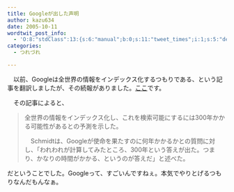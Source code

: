 ```yaml
---
title: Googleが出した声明
author: kazu634
date: 2005-10-11
wordtwit_post_info:
  - 'O:8:"stdClass":13:{s:6:"manual";b:0;s:11:"tweet_times";i:1;s:5:"delay";i:0;s:7:"enabled";i:1;s:10:"separation";s:2:"60";s:7:"version";s:3:"3.7";s:14:"tweet_template";b:0;s:6:"status";i:2;s:6:"result";a:0:{}s:13:"tweet_counter";i:2;s:13:"tweet_log_ids";a:1:{i:0;i:2103;}s:9:"hash_tags";a:0:{}s:8:"accounts";a:1:{i:0;s:7:"kazu634";}}'
categories:
  - つれづれ

---
```

<div class="section">
<p>
    　以前、Googleは全世界の情報をインデックス化するつもりである、という記事を翻訳しましたが、その続報がありました。<a href="http://japan.cnet.com/news/media/story/0,2000047715,20088538,00.htm" onclick="__gaTracker('send', 'event', 'outbound-article', 'http://japan.cnet.com/news/media/story/0,2000047715,20088538,00.htm', 'ここ');" target="blank">ここ</a>です。
</p>
  
<p>
    　その記事によると、
</p>
  
<blockquote>
<p>
      全世界の情報をインデックス化し、これを検索可能にするには300年かかる可能性があるとの予測を示した。
</p>
    
<p>
      　Schmidtは、Googleが使命を果たすのに何年かかるかとの質問に対し、「われわれが計算してみたところ、300年という答えが出た。つまり、かなりの時間がかかる、というのが答えだ」と述べた。
</p>
</blockquote>
  
<p>
    だということでした。Googleって、すごいんですねぇ。本気でやりとげるつもりなんだもんなぁ。
</p>
</div>
